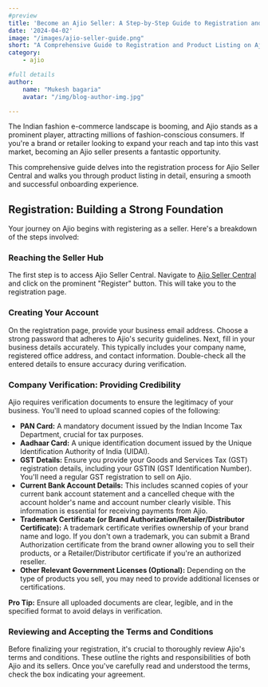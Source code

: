 ```yaml
---
#preview
title: 'Become an Ajio Seller: A Step-by-Step Guide to Registration and Product Listing'
date: '2024-04-02'
image: "/images/ajio-seller-guide.png"
short: "A Comprehensive Guide to Registration and Product Listing on Ajio Seller Central..."
category:
    - ajio

#full details
author:
    name: "Mukesh bagaria"
    avatar: "/img/blog-author-img.jpg"

---
```


The Indian fashion e-commerce landscape is booming, and Ajio stands as a prominent player, attracting millions of fashion-conscious consumers. If you're a brand or retailer looking to expand your reach and tap into this vast market, becoming an Ajio seller presents a fantastic opportunity.

This comprehensive guide delves into the registration process for Ajio Seller Central and walks you through product listing in detail, ensuring a smooth and successful onboarding experience.

## Registration: Building a Strong Foundation

Your journey on Ajio begins with registering as a seller. Here's a breakdown of the steps involved:

### Reaching the Seller Hub

The first step is to access Ajio Seller Central. Navigate to [Ajio Seller Central](https://seller.ajio.com/) and click on the prominent "Register" button. This will take you to the registration page.

### Creating Your Account

On the registration page, provide your business email address. Choose a strong password that adheres to Ajio's security guidelines. Next, fill in your business details accurately. This typically includes your company name, registered office address, and contact information. Double-check all the entered details to ensure accuracy during verification.

### Company Verification: Providing Credibility

Ajio requires verification documents to ensure the legitimacy of your business. You'll need to upload scanned copies of the following:

- **PAN Card:** A mandatory document issued by the Indian Income Tax Department, crucial for tax purposes.
- **Aadhaar Card:** A unique identification document issued by the Unique Identification Authority of India (UIDAI).
- **GST Details:** Ensure you provide your Goods and Services Tax (GST) registration details, including your GSTIN (GST Identification Number). You'll need a regular GST registration to sell on Ajio.
- **Current Bank Account Details:** This includes scanned copies of your current bank account statement and a cancelled cheque with the account holder's name and account number clearly visible. This information is essential for receiving payments from Ajio.
- **Trademark Certificate (or Brand Authorization/Retailer/Distributor Certificate):** A trademark certificate verifies ownership of your brand name and logo. If you don't own a trademark, you can submit a Brand Authorization certificate from the brand owner allowing you to sell their products, or a Retailer/Distributor certificate if you're an authorized reseller.
- **Other Relevant Government Licenses (Optional):** Depending on the type of products you sell, you may need to provide additional licenses or certifications.

**Pro Tip:** Ensure all uploaded documents are clear, legible, and in the specified format to avoid delays in verification.

### Reviewing and Accepting the Terms and Conditions

Before finalizing your registration, it's crucial to thoroughly review Ajio's terms and conditions. These outline the rights and responsibilities of both Ajio and its sellers. Once you've carefully read and understood the terms, check the box indicating your agreement.
